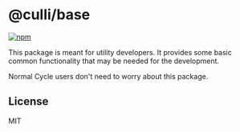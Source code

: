 # @culli/base

[![npm](https://img.shields.io/npm/v/@culli/base.svg?style=flat-square)](https://www.npmjs.com/package/@culli/base)

This package is meant for utility developers. It provides some basic common
functionality that may be needed for the development.

Normal Cycle users don't need to worry about this package.


## License

MIT
